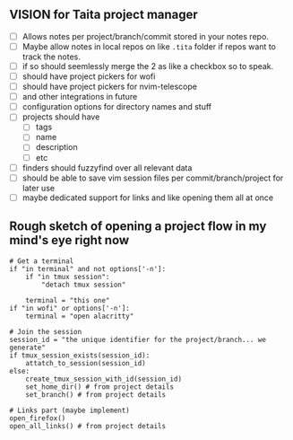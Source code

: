 ## VISION for Taita project manager
- [ ] Allows notes per project/branch/commit stored in your notes repo.
- [ ] Maybe allow notes in local repos on like `.tita` folder if repos want to track the notes.
- [ ] if so should seemlessly merge the 2 as like a checkbox so to speak.
- [ ] should have project pickers for wofi
- [ ] should have project pickers for nvim-telescope
- [ ] and other integrations in future
- [ ] configuration options for directory names and stuff
- [ ] projects should have
    - [ ] tags
    - [ ] name
    - [ ] description
    - [ ] etc
- [ ] finders should fuzzyfind over all relevant data
- [ ] should be able to save vim session files per commit/branch/project for later use
- [ ] maybe dedicated support for links and like opening them all at once

## Rough sketch of opening a project flow in my mind's eye right now
```
# Get a terminal
if "in terminal" and not options['-n']:
    if "in tmux session":
        "detach tmux session"

    terminal = "this one"
if "in wofi" or options['-n']:
    terminal = "open alacritty"

# Join the session
session_id = "the unique identifier for the project/branch... we generate"
if tmux_session_exists(session_id):
    attatch_to_session(session_id)
else:
    create_tmux_session_with_id(session_id)
    set_home_dir() # from project details
    set_branch() # from project details

# Links part (maybe implement)
open_firefox()
open_all_links() # from project details
```
